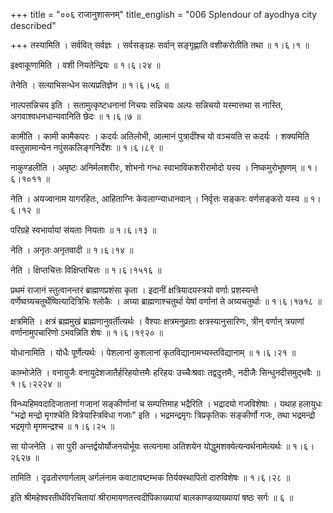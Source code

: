 +++
title = "००६ राजानुशासनम्"
title_english = "006 Splendour of ayodhya city described"

+++
तस्यामिति । सर्ववित् सर्वज्ञः । सर्वसङ्ग्रहः सर्वान् सङ्गृह्णाति वशीकरोतीति तथा  ॥  १।६।१ ॥   

  

इक्ष्वाकूणामिति । वशी नियतेन्द्रियः  ॥  १।६।२४ ॥   

  

तेनेति । सत्याभिसन्धेन सत्यप्रतिज्ञेन  ॥  १।६।५६ ॥   

  

नाल्पसन्निचय इति । सतामुत्कृष्टधनानां निचयः सन्निचयः अल्पः सन्निचयो यस्मात्तथा स नास्ति, अगवाश्वधनधान्यवानिति छेदः  ॥  १।६।७ ॥   

  

कामीति । कामी कामैकपरः । कदर्यः अतिलोभी, आत्मानं पुत्रादींश्च यो वञ्चयति स कदर्यः । शक्यमिति वस्तुसामान्येन नपुंसकलिङ्गनिर्देशः  ॥  १।६।८९ ॥   

  

नाकुण्डलीति । अमृष्टः अनिर्मलशरीरः, शोभनो गन्धः स्वाभाविकशरीरामोदो यस्य । निष्कमुरोभूषणम्  ॥  १।६।१०११ ॥   

  

नेति । अयज्वानाम यागरहितः, आहिताग्निः केवलाग्न्याधानवान् । निर्वृत्तः सङ्करः वर्णसङ्करो यस्य  ॥  १।६।१२ ॥   

  

परिग्रहे स्वभार्यायां संयताः नियताः  ॥  १।६।१३ ॥   

  

नेति । अनृतः अनृतवादी  ॥  १।६।१४ ॥   

  

नेति । क्षिप्तचित्तः विक्षिप्तचित्तः  ॥  १।६।१५१६ ॥   

  

प्रथमं राजानं स्तुत्वानन्तरं ब्राह्मणप्रशंसा कृता । इदानीं क्षत्रियादयस्त्रयो वर्णाः प्रशस्यन्ते वर्णेष्वग्र्यचतुर्थेष्वित्यादित्रिभिः श्लोकैः । अग्र्या ब्राह्मणाश्चतुर्था येषां वर्णानां ते अग्र्यचतुर्थाः  ॥  १।६।१७१८ ॥   

  

क्षत्रमिति । क्षत्रं ब्रह्ममुखं ब्राह्मणानुवर्तीत्यर्थः । वैश्याः क्षत्रमनुव्रताः क्षत्रस्यानुसारिणः, त्रीन् वर्णान् त्रयाणां वर्णानामुपचारिणो ऽभवन्निति शेषः  ॥  १।६।१९२० ॥   

  

योधानामिति । योधैः पूर्णेत्यर्थः । पेशलानां कुशलानां कृतविद्यानामभ्यस्तविद्यानाम्  ॥  १।६।२१ ॥   

  

काम्भोजेति । वनायुजैः वनायुदेशजातैर्हरिहयोत्तमैः हरिहयः उच्चैःश्रवाः तद्वदुत्तमैः, नदीजैः सिन्धुनदीसमुद्भवैः  ॥  १।६।२२२४ ॥   

  

विन्ध्यहिमवदादिजातानां गजानां सङ्कीर्णानां च सम्पत्तिमाह भद्रैरिति । भद्रादयो गजविशेषाः । यथाह हलायुधः "भद्रो मन्द्रो मृगश्चेति वित्रेयास्त्रिविधा गजाः" इति । भद्रमन्द्रमृगः त्रिप्रकृतिकः सङ्कीर्णो गजः, तथा भद्रमन्द्रो भद्रमृगो मृगमन्द्रश्च  ॥  १।६।२५ ॥   

  

सा योजनेति । सा पुरी अन्तर्द्वयोर्योजनयोर्भूयः सत्यनामा अतिशयेन योद्धुमशक्येत्यन्वर्थनामेत्यर्थः  ॥  १।६।२६२७ ॥   

  

तामिति । दृढतोरणार्गलाम् अर्गलंनाम कवाटावष्टम्भक तिर्यक्स्थापितो दारुविशेषः  ॥  १।६।२८ ॥   

  

इति श्रीमहेश्वरतीर्थविरचितायां श्रीरामायणतत्त्वदीपिकाख्यायां बालकाण्डव्याख्यायां षष्ठः सर्गः  ॥  ६  ॥   

  

  

